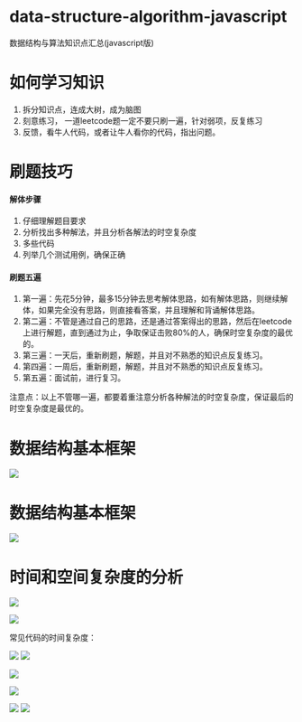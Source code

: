 # data-structure-algorithm-javascript
数据结构与算法知识点汇总(javascript版)
# 如何学习知识
1. 拆分知识点，连成大树，成为脑图
2. 刻意练习， 一道leetcode题一定不要只刷一遍，针对弱项，反复练习
3. 反馈，看牛人代码，或者让牛人看你的代码，指出问题。

# 刷题技巧
#### 解体步骤
1. 仔细理解题目要求 
2. 分析找出多种解法，并且分析各解法的时空复杂度 
3. 多些代码 
4. 列举几个测试用例，确保正确

#### 刷题五遍
1. 第一遍：先花5分钟，最多15分钟去思考解体思路，如有解体思路，则继续解体，如果完全没有思路，则直接看答案，并且理解和背诵解体思路。
2. 第二遍：不管是通过自己的思路，还是通过答案得出的思路，然后在leetcode上进行解题，直到通过为止，争取保证击败80%的人，确保时空复杂度的最优的。
3. 第三遍：一天后，重新刷题，解题，并且对不熟悉的知识点反复练习。
4. 第四遍：一周后，重新刷题，解题，并且对不熟悉的知识点反复练习。
5. 第五遍：面试前，进行复习。

注意点：以上不管哪一遍，都要着重注意分析各种解法的时空复杂度，保证最后的时空复杂度是最优的。

# 数据结构基本框架

![](https://user-gold-cdn.xitu.io/2019/10/10/16db5883591ccb7e?w=1176&h=536&f=png&s=208957)

# 数据结构基本框架

![](https://user-gold-cdn.xitu.io/2019/10/10/16db58b42d75756b?w=1200&h=584&f=png&s=285543)


# 时间和空间复杂度的分析

![](https://user-gold-cdn.xitu.io/2019/10/10/16db5a87d6a7045d?w=1350&h=1116&f=png&s=762318)

![](https://user-gold-cdn.xitu.io/2019/10/10/16db5ade2fdfc631?w=2238&h=1344&f=png&s=833680)

常见代码的时间复杂度：

![](https://user-gold-cdn.xitu.io/2019/10/10/16db5aeeb752fb42?w=2082&h=250&f=png&s=214792)
![](https://user-gold-cdn.xitu.io/2019/10/10/16db5aafd99250d4?w=2478&h=892&f=png&s=598833)

![](https://user-gold-cdn.xitu.io/2019/10/10/16db5aca7180ff85?w=2122&h=792&f=png&s=475259)


![](https://user-gold-cdn.xitu.io/2019/10/10/16db5b2aef58e22e?w=1824&h=1186&f=png&s=468956)


![](https://user-gold-cdn.xitu.io/2019/10/10/16db5bc39f41c8b5?w=1992&h=1276&f=png&s=484817)
![](https://user-gold-cdn.xitu.io/2019/10/10/16db5b9265ba830e?w=2244&h=592&f=png&s=598645)
